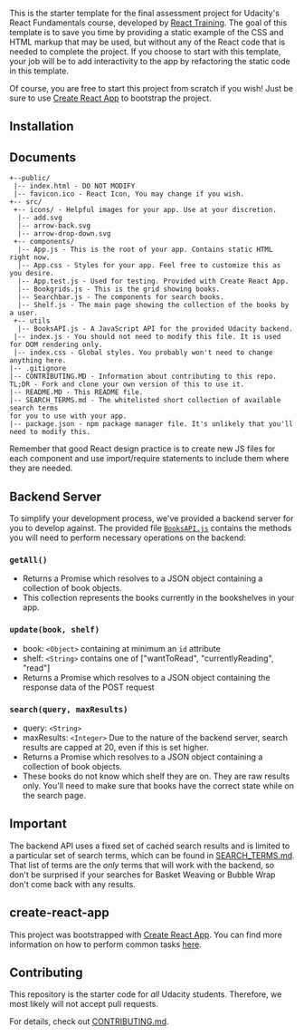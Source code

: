This is the starter template for the final assessment project for Udacity's React Fundamentals course, developed by [React Training](https://reacttraining.com). The goal of this template is to save you time by providing a static example of the CSS and HTML markup that may be used, but without any of the React code that is needed to complete the project. If you choose to start with this template, your job will be to add interactivity to the app by refactoring the static code in this template.

Of course, you are free to start this project from scratch if you wish! Just be sure to use [Create React App](https://github.com/facebookincubator/create-react-app) to bootstrap the project.

## Installation

## Documents
```
+--public/    
 |-- index.html - DO NOT MODIFY
 |-- favicon.ico - React Icon, You may change if you wish.
+-- src/
 +-- icons/ - Helpful images for your app. Use at your discretion.
  |-- add.svg
  |-- arrow-back.svg
  |-- arrow-drop-down.svg
 +-- components/
  |-- App.js - This is the root of your app. Contains static HTML right now.
  |-- App.css - Styles for your app. Feel free to customize this as you desire.
  |-- App.test.js - Used for testing. Provided with Create React App.
  |-- Bookgrids.js - This is the grid showing books.
  |-- Searchbar.js - The components for search books.
  |-- Shelf.js - The main page showing the collection of the books by a user.
 +-- utils
  |-- BooksAPI.js - A JavaScript API for the provided Udacity backend.
 |-- index.js - You should not need to modify this file. It is used for DOM rendering only.
 |-- index.css - Global styles. You probably won't need to change anything here.
|-- .gitignore
|-- CONTRIBUTING.MD - Information about contributing to this repo.
TL;DR - Fork and clone your own version of this to use it.
|-- README.MD - This README file.
|-- SEARCH_TERMS.md - The whitelisted short collection of available search terms
for you to use with your app.
|-- package.json - npm package manager file. It's unlikely that you'll need to modify this.
```

Remember that good React design practice is to create new JS files for each component and use import/require statements to include them where they are needed.

## Backend Server

To simplify your development process, we've provided a backend server for you to develop against. The provided file [`BooksAPI.js`](src/utils/BooksAPI.js) contains the methods you will need to perform necessary operations on the backend:

### `getAll()`
* Returns a Promise which resolves to a JSON object containing a collection of book objects.
* This collection represents the books currently in the bookshelves in your app.

### `update(book, shelf)`
* book: `<Object>` containing at minimum an `id` attribute
* shelf: `<String>` contains one of ["wantToRead", "currentlyReading", "read"]  
* Returns a Promise which resolves to a JSON object containing the response data of the POST request

### `search(query, maxResults)`
* query: `<String>`
* maxResults: `<Integer>` Due to the nature of the backend server, search results are capped at 20, even if this is set higher.
* Returns a Promise which resolves to a JSON object containing a collection of book objects.
* These books do not know which shelf they are on. They are raw results only. You'll need to make sure that books have the correct state while on the search page.

## Important
The backend API uses a fixed set of cached search results and is limited to a particular set of search terms, which can be found in [SEARCH_TERMS.md](SEARCH_TERMS.md). That list of terms are the _only_ terms that will work with the backend, so don't be surprised if your searches for Basket Weaving or Bubble Wrap don't come back with any results.

## create-react-app

This project was bootstrapped with [Create React App](https://github.com/facebookincubator/create-react-app). You can find more information on how to perform common tasks [here](https://github.com/facebookincubator/create-react-app/blob/master/packages/react-scripts/template/README.md).

## Contributing

This repository is the starter code for _all_ Udacity students. Therefore, we most likely will not accept pull requests.

For details, check out [CONTRIBUTING.md](CONTRIBUTING.md).
